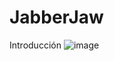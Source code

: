 # JabberJaw
Introducción
![image](https://user-images.githubusercontent.com/103136876/200192286-44b660f6-3234-4448-bd99-31a211335afc.png)
